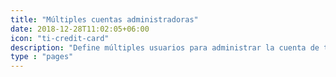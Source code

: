 ```yaml
---
title: "Múltiples cuentas administradoras"
date: 2018-12-28T11:02:05+06:00
icon: "ti-credit-card"
description: "Define múltiples usuarios para administrar la cuenta de tu empresa"
type : "pages"
---
```

